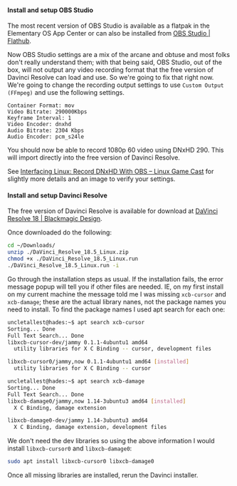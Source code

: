 #### Install and setup OBS Studio

The most recent version of OBS Studio is available as a flatpak in the Elementary OS App Center or can also be installed from [OBS Studio | Flathub](https://flathub.org/apps/com.obsproject.Studio). 



Now OBS Studio settings are a mix of the arcane and obtuse and most folks don't really understand them; with that being said, OBS Studio, out of the box, will not output any video recording format that the free version of Davinci Resolve can load and use. So we're going to fix that right now. We're going to change the recording output settings to use `Custom Output (FFmpeg)` and use the following settings.



```
Container Format: mov
Video Bitrate: 290000Kbps
Keyframe Interval: 1
Video Encoder: dnxhd
Audio Bitrate: 2304 Kbps
Audio Encoder: pcm_s24le
```

You should now be able to record 1080p 60 video using DNxHD 290. This 
will import directly into the free version of Davinci Resolve.

See [Interfacing Linux: Record DNxHD With OBS &#8211; Linux Game Cast](https://linuxgamecast.com/2020/06/interfacing-linux-obs-davinci-resolve-free-edition-lifehack/) for slightly more details and an image to verify your settings.



#### Install and setup Davinci Resolve

The free version of Davinci Resolve is available for download at [DaVinci Resolve 18 | Blackmagic Design](https://www.blackmagicdesign.com/products/davinciresolve).

Once downloaded do the following:

```bash
cd ~/Downloads/
unzip ./DaVinci_Resolve_18.5_Linux.zip
chmod +x ./DaVinci_Resolve_18.5_Linux.run
./DaVinci_Resolve_18.5_Linux.run -i
```

Go through the installation steps as usual. If the installation fails, the error message popup will tell you if other files are needed. IE, on my first install on my current machine the message told me I was missing `xcb-cursor` and `xcb-damage`; these are the actual library nanes, not the package names you need to install. To find the package names I used apt search for each one:

```bash
uncletallest@hades:~$ apt search xcb-cursor
Sorting... Done
Full Text Search... Done
libxcb-cursor-dev/jammy 0.1.1-4ubuntu1 amd64
  utility libraries for X C Binding -- cursor, development files

libxcb-cursor0/jammy,now 0.1.1-4ubuntu1 amd64 [installed]
  utility libraries for X C Binding -- cursor

uncletallest@hades:~$ apt search xcb-damage
Sorting... Done
Full Text Search... Done
libxcb-damage0/jammy,now 1.14-3ubuntu3 amd64 [installed]
  X C Binding, damage extension

libxcb-damage0-dev/jammy 1.14-3ubuntu3 amd64
  X C Binding, damage extension, development files


```

We don't need the dev libraries so using the above information I would install `libxcb-cursor0` and `libxcb-damage0`:

```bash
sudo apt install libxcb-cursor0 libxcb-damage0
```

Once all missing libraries are installed, rerun the Davinci installer.
